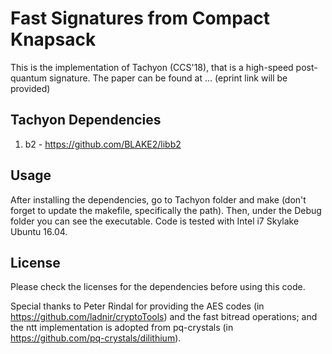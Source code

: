 # Fast Signatures from Compact Knapsack

This is the implementation of Tachyon (CCS'18), that is a high-speed post-quantum signature. The paper can be found at ... (eprint link will be provided)

## Tachyon Dependencies

1. b2 - https://github.com/BLAKE2/libb2

## Usage

After installing the dependencies, go to Tachyon folder and make (don't forget to update the makefile, specifically the path). Then, under the Debug folder you can see the executable. Code is tested with Intel i7 Skylake Ubuntu 16.04.

## License

Please check the licenses for the dependencies before using this code.

Special thanks to Peter Rindal for providing the AES codes (in https://github.com/ladnir/cryptoTools) and the fast bitread operations; and the ntt implementation is adopted from pq-crystals (in https://github.com/pq-crystals/dilithium).



